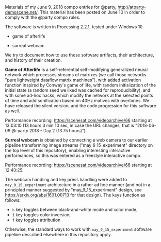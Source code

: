 Materials of my June 9, 2018 compo entries for @party, http://atparty-demoscene.net/. This material has been posted on June 10 in order to comply with the @party compo rules.

The software is written in Processing 2.2.1, tested under Windows 10.

* game of afterlife

* surreal webcam

We try to document how to use these software artifacts, their architecture, and history of their creation.

**Game of Afterlife** is a self-referential self-modifying generalized neural network which processes streams of matrixes (we call those networks "pure lightweight dataflow matrix machines"), with added activation function inspired by Conway's game of life, with random initialization of the initial state (a random seed we liked was cached for reproducibility), and with some ad-hoc hacks, which modify the network at the selected points of time and add sonification based on 40Hz motives with overtones. We have released the silent version, and the code progression for this software as well.

Performance recording: https://scenesat.com/videoarchive/66 starting at 13:03:10 (13 hours 3 min 10 sec, in case the URL changes, that is "2018-06-09 @-party 2018 - Day 2 (13.75 hours)").

**Surreal webcam** is obtained by connecting a web camera to our earlier pipeline transforming image streams ("may_9_15_experiment" directory on the top level of this repository), enabling interesting interactive performances, so this was entered as a freestyle interactive compo.

Performance recording: https://scenesat.com/videoarchive/66 starting at 12:40:25.

The webcam handling and key press handling were added to `may_9_15_experiment` architecture in a rather ad hoc manner (and not in a principled manner suggested by "may_9_15_experiment" design, see https://arxiv.org/abs/1601.00713 for that design). The keys function as follows:

* `b` key toggles between black-and-white mode and color mode,
* `i` key toggles color inversion, 
* `f` key toggles attribution.

Otherwise, the standard ways to work with `may_9_15_experiment` software pipeline described elsewhere in this repository apply.
